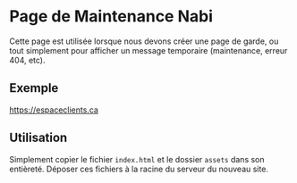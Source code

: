 # Page de Maintenance Nabi
Cette page est utilisée lorsque nous devons créer une page de garde, ou tout simplement pour afficher un message temporaire (maintenance, erreur 404, etc).

## Exemple
<a href="https://espaceclients.ca/" target="_blank">https://espaceclients.ca</a>

## Utilisation
Simplement copier le fichier ```index.html``` et le dossier ```assets``` dans son entièreté. Déposer ces fichiers à la racine du serveur du nouveau site.